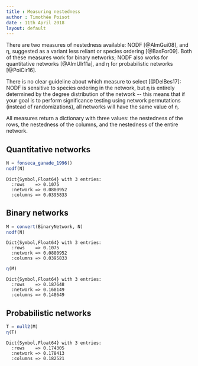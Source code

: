```yaml
---
title : Measuring nestedness
author : Timothée Poisot
date : 11th April 2018
layout: default
---
```





There are two measures of nestedness available: NODF [@AlmGui08], and η,
suggested as a variant less reliant or species ordering [@BasFor09]. Both of
these measures work for binary networks; NODF also works for quantitative
networks [@AlmUlr11a], and η for probabilistic networks [@PoiCir16].

There is no clear guideline about which measure to select [@DelBes17]: NODF is
sensitive to species ordering in the network, but η is entirely determined by
the degree distribution of the network -- this means that if your goal is to
perform significance testing using network permutations (instead of
randomizations), all networks will have the same value of η.

All measures return a dictionary with three values: the nestedness of the rows,
the nestedness of the columns, and the nestedness of the entire network.

## Quantitative networks

````julia
N = fonseca_ganade_1996()
nodf(N)
````


````
Dict{Symbol,Float64} with 3 entries:
  :rows    => 0.1075
  :network => 0.0880952
  :columns => 0.0395833
````





## Binary networks

````julia
M = convert(BinaryNetwork, N)
nodf(N)
````


````
Dict{Symbol,Float64} with 3 entries:
  :rows    => 0.1075
  :network => 0.0880952
  :columns => 0.0395833
````



````julia
η(M)
````


````
Dict{Symbol,Float64} with 3 entries:
  :rows    => 0.187648
  :network => 0.168149
  :columns => 0.148649
````





## Probabilistic networks

````julia
T = null2(M)
η(T)
````


````
Dict{Symbol,Float64} with 3 entries:
  :rows    => 0.174305
  :network => 0.178413
  :columns => 0.182521
````


